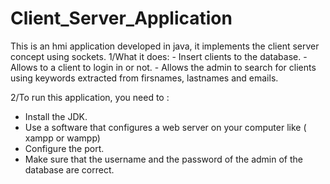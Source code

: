# Client_Server_Application

This is an hmi application developed in java, it implements the client server concept using sockets.
1/What it does: 
	- Insert clients to the database. 
	- Allows to a  client to login in or not. 
	- Allows the admin to search for clients using keywords extracted from firsnames, lastnames and emails. 

2/To run this application, you need to :
- Install the JDK.
- Use a software that configures a web server on your computer like ( xampp or wampp) 
- Configure the port.
- Make sure that the username and the password of the admin of the database are correct.
